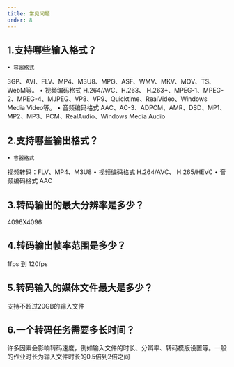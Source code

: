 ```yaml
---
title: 常见问题
order: 8
---
```


## 1.支持哪些输入格式？
	• 容器格式
3GP、AVI、FLV、MP4、M3U8、MPG、ASF、WMV、MKV、MOV、TS、WebM等。
	• 视频编码格式
H.264/AVC、H.263、 H.263+、MPEG-1、MPEG-2、MPEG-4、MJPEG、VP8、VP9、Quicktime、RealVideo、Windows Media Video等。
	• 音频编码格式
AAC、AC-3、ADPCM、AMR、DSD、MP1、MP2、MP3、PCM、RealAudio、Windows Media Audio
## 2.支持哪些输出格式？
	• 容器格式
视频转码：FLV、MP4、M3U8
	• 视频编码格式
H.264/AVC、 H.265/HEVC
	• 音频编码格式
AAC

## 3.转码输出的最大分辨率是多少？
4096X4096


## 4.转码输出帧率范围是多少？
1fps 到 120fps

## 5.转码输入的媒体文件最大是多少？
支持不超过20GB的输入文件

## 6.一个转码任务需要多长时间？
许多因素会影响转码速度，例如输入文件的时长、分辨率、转码模版设置等。一般的作业时长为输入文件时长的0.5倍到2倍之间
